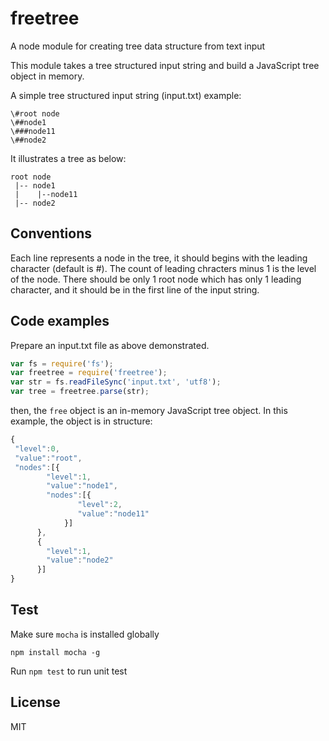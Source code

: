 freetree
========

A node module for creating tree data structure from text input

This module takes a tree structured input string and build a JavaScript tree object in memory. 

A simple tree structured input string (input.txt) example:
```
\#root node
\##node1
\###node11
\##node2
```
It illustrates a tree as below:
```
root node
 |-- node1
 |    |--node11
 |-- node2
```
## Conventions
Each line represents a node in the tree, it should begins with the leading character (default is \#). The count of leading chracters minus 1 is the level of the node. There should be only 1 root node which has only 1 leading character, and it should be in the first line of the input string.
## Code examples
Prepare an input.txt file as above demonstrated.
```JavaScript
var fs = require('fs');
var freetree = require('freetree');
var str = fs.readFileSync('input.txt', 'utf8');
var tree = freetree.parse(str);
```
then, the `free` object is an in-memory JavaScript tree object. In this example, the object is in structure:
```JavaScript
{
 "level":0,
 "value":"root",
 "nodes":[{
	    "level":1,
	    "value":"node1",
	    "nodes":[{
		       "level":2,
	   	       "value":"node11"
		    }]
	  },
	  {
	    "level":1,
	    "value":"node2"
	  }]
}
```
## Test
Make sure `mocha` is installed globally
```
npm install mocha -g
```
Run `npm test` to run unit test
## License
MIT
